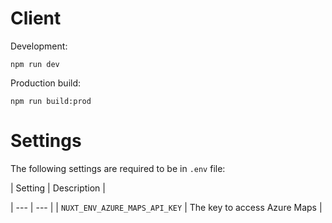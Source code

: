 # Client

Development:

```
npm run dev
```

Production build:

```
npm run build:prod
```

# Settings

The following settings are required to be in `.env` file:

| Setting | Description |

| --- | --- |
| `NUXT_ENV_AZURE_MAPS_API_KEY` | The key to access Azure Maps |
